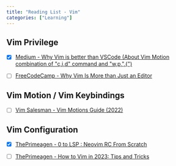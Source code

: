 ```yaml
---
title: "Reading List - Vim"
categories: ["Learning"]
---
```


## Vim Privilege

-   [x] [Medium - Why Vim is better than VSCode (About Vim Motion combination of "c,i,d" command and "w,p,",{")](https://sean-warman.medium.com/why-vim-is-better-than-vscode-d09e2355eb37)

-   [ ] [FreeCodeCamp - Why Vim Is More than Just an Editor](https://www.freecodecamp.org/news/vim-language-and-motions-explained/)



## Vim Motion / Vim Keybindings

-   [ ] [Vim Salesman - Vim Motions Guide (2022)](https://www.youtube.com/watch?v=hsFnJgmLOLk)



## Vim Configuration

-   [x] [ThePrimeagen - 0 to LSP : Neovim RC From Scratch](https://www.youtube.com/watch?v=w7i4amO_zaE&t=1s)

-   [ ] [ThePrimeagen - How to Vim in 2023: Tips and Tricks](https://www.youtube.com/watch?v=FrMRyXtiJkc)
